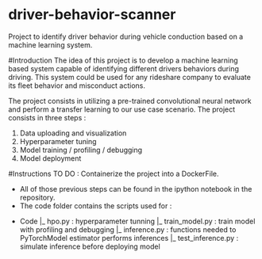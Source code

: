 # driver-behavior-scanner
Project to identify driver behavior during vehicle conduction based on a machine learning system. 

#Introduction
The idea of this project is to develop a machine learning based system capable of identifying different drivers behaviors during
driving. This system could be used for any rideshare company to evaluate its fleet behavior and misconduct actions.

The project consists in utilizing a pre-trained convolutional neural network and perform a transfer learning to our use
case scenario. The project consists in three steps :
1. Data uploading and visualization
2. Hyperparameter tuning
3. Model training / profiling / debugging
4. Model deployment

#Instructions
TO DO : Containerize the project into a DockerFile.

* All of those previous steps can be found in the ipython notebook in the repository. 
* The code folder contains the scripts used for :
- Code
  |_ hpo.py : hyperparameter tunning
  |_ train_model.py : train model with profiling and debugging
  |_ inference.py : functions needed to PyTorchModel estimator performs inferences
  |_ test_inference.py : simulate inference before deploying model
